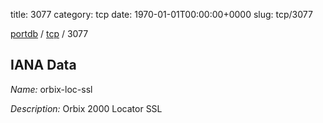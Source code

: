 title: 3077
category: tcp
date: 1970-01-01T00:00:00+0000
slug: tcp/3077

[portdb](/) / [tcp](/category/tcp.html) / 3077


## IANA Data

_Name:_ orbix-loc-ssl

_Description:_ Orbix 2000 Locator SSL

